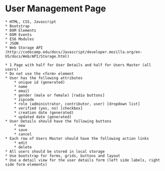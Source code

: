 

# User Management Page

	* HTML, CSS, Javascript
	* Bootstrap
	* DOM Elements
	* DOM Events
	* ES6 Modules
	* JSON
	* Web Storage API (http://codecamp.edu/docs/Javascript/developer.mozilla.org/en-US/docs/Web/API/Storage.html)

	* 1 Page with half for User Details and half for Users Master (all users)
	* Do not use the <form> element
	* User has the following attributes
		* unique id (generated)
		* name
		* email
		* gender (male or female) [radio buttons]
		* zipcode
		* role (administrator, contributor, user) [dropdown list]
		* verified (yes, no) [checkbox]
		* creation date (generated)
		* updated date (generated)
	* User Details should have the following buttons
		* new
		* save
		* cancel
	* Each row of Users Master should have the following action links
		* edit
		* delete
	* All users should be stored in local storage
	* Use bootstrap for forms, grids, buttons and layout
	* Use a detail view for the user details form (left side labels, right side form elements)